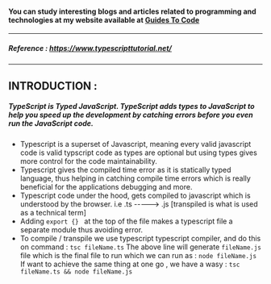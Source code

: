 #### You can study interesting blogs and articles related to programming and technologies at my website available at [Guides To Code](https://www.guidestocode.com)
_________________________________________________________________________________________

##### Reference : https://www.typescripttutorial.net/
_________________________________________________________________________________________
## INTRODUCTION :
   ##### TypeScript is Typed JavaScript. TypeScript adds types to JavaScript to help you speed up the development by catching errors before you even run the JavaScript code.

###   

- Typescript is a superset of Javascript, meaning every valid javascript code is valid typscript code as types are optional but using types gives more control for the code maintainability.
- Typescript gives the compiled time error as it is statically typed language, thus helping in catching compile time errors which is really beneficial for the applications debugging and more.
- Typescript code under the hood, gets compiled to javascript which is understood by the browser. i.e .ts -----> .js [transpiled is what is used as a technical term]
- Adding  ```export {} ``` at the top of the file makes a typescript file a separate module thus avoiding error.
- To compile / transpile we use typescript typescript compiler, and do this on command : 
    ``` tsc fileName.ts ```
    The above line will generate  ``` fileName.js ``` file which is the final file to run which we can run as : 
     ``` node fileName.js ```
   If want to achieve the same thing at one go , we have a wasy : 
    ``` tsc fileName.ts && node fileName.js ``` 
